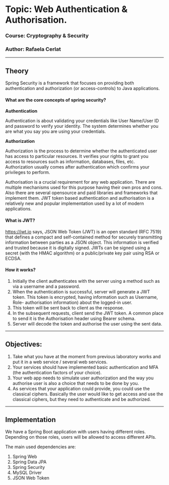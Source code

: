 # Topic: Web Authentication & Authorisation. 

### Course: Cryptography & Security
### Author: Rafaela Cerlat

----

## Theory

Spring Security is a framework that focuses on providing both authentication and authorization (or access-controls) to Java applications.

#### What are the core concepts of spring security?
**Authentication**

Authentication is about validating your credentials like User Name/User ID and password to verify your identity. The system determines whether you are what you say you are using your credentials.

**Authorization**

Authorization is the process to determine whether the authenticated user has access to particular resources. It verifies your rights to grant you access to resources such as information, databases, files, etc. Authorization usually comes after authentication which confirms your privileges to perform.


Authorisation is a crucial requirement for any web application. There are multiple mechanisms used for this purpose having their own pros and cons. Also there are several opensource and paid libraries and frameworks that implement them. JWT token based authentication and authorisation is a relatively new and popular implementation used by a lot of modern applications.
#### What is JWT?
https://jwt.io says, JSON Web Token (JWT) is an open standard (RFC 7519) that defines a compact and self-contained method for securely transmitting information between parties as a JSON object. This information is verified and trusted because it is digitally signed. JWTs can be signed using a secret (with the HMAC algorithm) or a public/private key pair using RSA or ECDSA.

#### How it works?
1. Initially the client authenticates with the server using a method such as via a username and a password.
2. When the authentication is successful, server will generate a JWT token. This token is encrypted, having information such as Username, Role- authorisation information) about the logged-in user.
3. This token will be sent back to client as the response.
4. In the subsequent requests, client send the JWT token. A common place to send it is the Authorisation header using Bearer schema.
5. Server will decode the token and authorise the user using the sent data.

----

## Objectives:
1. Take what you have at the moment from previous laboratory works and put it in a web service / several web services.
2. Your services should have implemented basic authentication and MFA (the authentication factors of your choice).
3. Your web app needs to simulate user authorization and the way you authorise user is also a choice that needs to be done by you.
4. As services that your application could provide, you could use the classical ciphers. Basically the user would like to get access and use the classical ciphers, but they need to authenticate and be authorized.

----

## Implementation 
We have a Spring Boot application with users having different roles. Depending on those roles, users will be allowed to access different APIs.

The main used dependencies are:
1. Spring Web
2. Spring Data JPA
3. Spring Security
4. MySQL Driver
5. JSON Web Token






